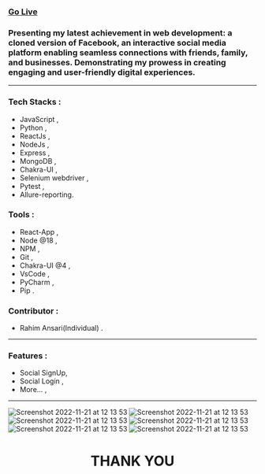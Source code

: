 <h3><a href="https://facebook-org.vercel.app/" target="_blank">Go Live</a></h3>
<h3>
  Presenting my latest achievement in web development: a cloned version of Facebook, an interactive social media platform enabling seamless connections with friends, family, and businesses. Demonstrating my prowess in creating engaging and user-friendly digital experiences.
</h3>
<hr />
<h3>Tech Stacks :</h3>
<ul>
  <li>JavaScript ,</li>
  <li>Python ,</li>
  <li>ReactJs ,</li>
  <li>NodeJs ,</li>
  <li>Express ,</li>
  <li>MongoDB ,</li>
  <li>Chakra-UI ,</li>
  <li>Selenium webdriver ,</li>
  <li>Pytest ,</li>
  <li>Allure-reporting.</li>
  
</ul>
<h3>Tools : </h3>
<ul>
  <li>React-App ,</li>
  <li>Node @18 ,</li>
  <li>NPM ,</li>
  <li>Git ,</li>
  <li>Chakra-UI @4 ,</li>
  <li>VsCode ,</li>
  <li>PyCharm ,</li>
  <li>Pip .</li>
</ul>
<h3>Contributor : </h3>
<ul>
  <li>Rahim Ansari(Individual) .</li>
</ul>
<hr />

<h3>Features : </h3>
<ul>
  <li>Social SignUp,</li>
  <li>Social Login ,</li>
  <li>More... ,</li>
</ul>
<hr />

![Screenshot 2022-11-21 at 12 13 53](https://github.com/Rahi999/Facebook-clone/assets/101566073/d3406e14-4e2f-426c-9778-9ddd0f35f495.png)
![Screenshot 2022-11-21 at 12 13 53](https://github.com/Rahi999/Facebook-clone/assets/101566073/d3557cd2-a117-4225-ab13-f63ac71b5a2b.png)
![Screenshot 2022-11-21 at 12 13 53](https://github.com/Rahi999/Facebook-clone/assets/101566073/95119e1a-95ac-4984-9d9e-344ec6a3a11c.png)
![Screenshot 2022-11-21 at 12 13 53](https://github.com/Rahi999/Facebook-clone/assets/101566073/31b2ee30-f1d9-45ed-a1d1-f8afad393918.png)
![Screenshot 2022-11-21 at 12 13 53](https://github.com/Rahi999/Facebook-clone/assets/101566073/33bb2688-7ef3-4222-b9e2-bc5e6e2da232.png)
![Screenshot 2022-11-21 at 12 13 53](https://github.com/Rahi999/Facebook-clone/assets/101566073/ce5bb3c7-f1b5-488a-8705-c697b9753627.png)






<h1 align="center">THANK YOU</h1>
